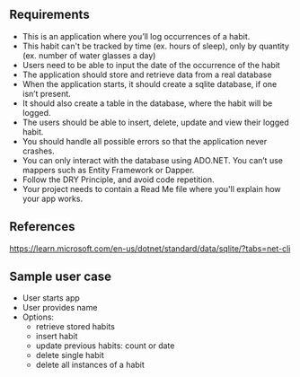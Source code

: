 ## Requirements

- This is an application where you’ll log occurrences of a habit.
- This habit can't be tracked by time (ex. hours of sleep), only by quantity (ex. number of water glasses a day)
- Users need to be able to input the date of the occurrence of the habit
- The application should store and retrieve data from a real database
- When the application starts, it should create a sqlite database, if one isn’t present.
- It should also create a table in the database, where the habit will be logged.
- The users should be able to insert, delete, update and view their logged habit.
- You should handle all possible errors so that the application never crashes.
- You can only interact with the database using ADO.NET. You can’t use mappers such as Entity Framework or Dapper.
- Follow the DRY Principle, and avoid code repetition.
- Your project needs to contain a Read Me file where you'll explain how your app works. 

## References
https://learn.microsoft.com/en-us/dotnet/standard/data/sqlite/?tabs=net-cli

## Sample user case

- User starts app
- User provides name
- Options:
  - retrieve stored habits
  - insert habit
  - update previous habits: count or date
  - delete single habit
  - delete all instances of a habit
